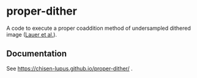 # proper-dither

A code to execute a proper coaddition method of undersampled dithered image ([Lauer et al.](https://ui.adsabs.harvard.edu/abs/1999PASP..111..227L/abstract)).

## Documentation

See https://chisen-lupus.github.io/proper-dither/ .